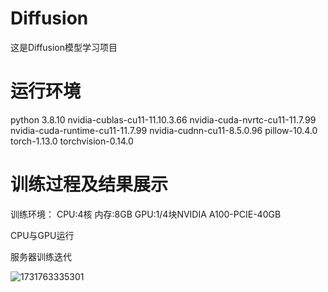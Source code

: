 # Diffusion

这是Diffusion模型学习项目

# 运行环境

python 3.8.10
nvidia-cublas-cu11-11.10.3.66 
nvidia-cuda-nvrtc-cu11-11.7.99 
nvidia-cuda-runtime-cu11-11.7.99 
nvidia-cudnn-cu11-8.5.0.96 
pillow-10.4.0 
torch-1.13.0 
torchvision-0.14.0

# 训练过程及结果展示

训练环境：
CPU:4核
内存:8GB
GPU:1/4块NVIDIA A100-PCIE-40GB

CPU与GPU运行



服务器训练迭代

![1731763335301](https://github.com/user-attachments/assets/548137b2-4d94-4a96-bc97-463fddcdd57d)
